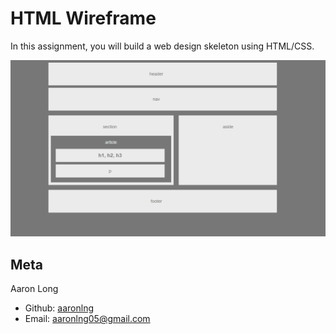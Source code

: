 # HTML Wireframe

In this assignment, you will build a web design skeleton using HTML/CSS.

![Wireframe](images/final.png)

## Meta

Aaron Long   
  - Github: [aaronlng](https://github.com/aaronlng)
  - Email: aaronlng05@gmail.com   


